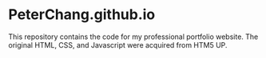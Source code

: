 # PeterChang.github.io

This repository contains the code for my professional portfolio website. The original HTML, CSS, and Javascript were acquired from HTM5 UP.  

